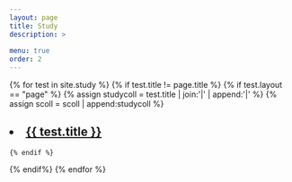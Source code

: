 ```yaml
---
layout: page
title: Study
description: >
  
menu: true
order: 2
---
```



<!-- study컬렉션에 있는 모든 포스트와 페이지등 모든 문서 보여줌 현재 페이지 뺴고 -->
<!-- {% for test in site.study %}
{% if test.title != page.title%}
<a href="{{ test.url | prepend: site.baseurl }}">
       {{ test.title }}
   </a>
<time class="heading faded fine" datetime="{{ post.date | date_to_xmlschema }}">{{ post.date | date:format }}</time>
<p class="post-excerpt">{{ test.description | truncate: 160 }}</p>
{% endif%}
{% endfor %}     -->


<!-- ## ttt
{% assign date_formats  = site.data.strings.date_formats               %}
{% assign list_group_by = date_formats.list_group_by | default:"%Y"    %}
{% assign list_entry    = date_formats.list_entry    | default:"%d %b" %}
{%for asd in site.study %}
{% if asd.tags contains "c"%}
{{asd.title}}
  <time class="heading faded fine" datetime="{{ post.date | date_to_xmlschema }}">{{ asd.date |date:list_entry }}</time>
{% endif%}
{% endfor%}
## aaaa -->

<!-- {% assign posts = site.study | where:'tags',"c" %}
{% assign tt = site.tags["c"] | sort: 'title','first' | reverse%}
{% assign posts = posts | concat: tt%}
{% for post in posts%}
{{post.title}}
{% endfor%} -->

<!-- study콜렉션에 있는 layout이 page인 문서들을 보여줌-->
{% for test in site.study %}
{% if test.title != page.title %}
    {% if test.layout == "page" %}
    {% assign studycoll = test.title | join:'|' | append:'|' %}
    {% assign scoll = scoll | append:studycoll %}

<h2><li><a href="{{ test.url | prepend: site.baseurl }}">
       {{ test.title }} </a></li></h2>

    {% endif %}
{% endif%}
{% endfor %}  
